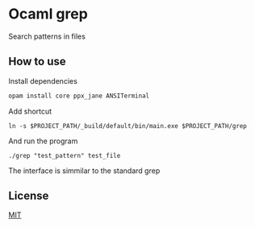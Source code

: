 # Ocaml grep

Search patterns in files

## How to use

Install dependencies

```bash
opam install core ppx_jane ANSITerminal
```

Add shortcut

```
ln -s $PROJECT_PATH/_build/default/bin/main.exe $PROJECT_PATH/grep
```

And run the program

```
./grep "test_pattern" test_file
```

The interface is simmilar to the standard grep

## License

[MIT](LICENSE)
